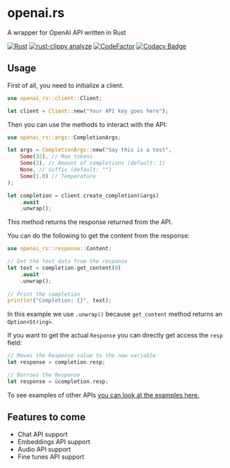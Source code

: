 # openai.rs
A wrapper for OpenAI API written in Rust

[![Rust](https://github.com/obvMellow/openai.rs/actions/workflows/rust.yml/badge.svg)](https://github.com/obvMellow/openai.rs/actions/workflows/rust.yml)
[![rust-clippy analyze](https://github.com/obvMellow/openai.rs/actions/workflows/rust-clippy.yml/badge.svg)](https://github.com/obvMellow/openai.rs/actions/workflows/rust-clippy.yml)
[![CodeFactor](https://www.codefactor.io/repository/github/obvmellow/openai.rs/badge)](https://www.codefactor.io/repository/github/obvmellow/openai.rs)
[![Codacy Badge](https://app.codacy.com/project/badge/Grade/c4d2a6bb48d74561a717cdbb8e6e85b6)](https://www.codacy.com/gh/obvMellow/openai.rs/dashboard?utm_source=github.com&amp;utm_medium=referral&amp;utm_content=obvMellow/openai.rs&amp;utm_campaign=Badge_Grade)

## Usage
First of all, you need to initialize a client.

```rust
use openai_rs::client::Client;

let client = Client::new("Your API key goes here");
```

Then you can use the methods to interact with the API:

```rust
use openai_rs::args::CompletionArgs;

let args = CompletionArgs::new("Say this is a test",
    Some(32), // Max tokens
    Some(2), // Amount of completions (default: 1)
    None, // Suffix (default: "")
    Some(1.0) // Temperature
);

let completion = client.create_completion(&args)
    .await
    .unwrap();
```
This method returns the response returned from the API.

You can do the following to get the content from the response:

```rust
use openai_rs::response::Content;

// Get the text data from the response
let text = completion.get_content(0)
    .await
    .unwrap();
    
// Print the completion
println!("Completion: {}", text);
```
In this example we use `.unwrap()` because `get_content` method returns an `Option<String>`.


If you want to get the actual `Response` you can directly get access the `resp` field:

```rust
// Moves the Response value to the new variable
let response = completion.resp;
```
```rust
// Borrows the Response
let response = &completion.resp;
```

To see examples of other APIs [you can look at the examples here.](https://github.com/obvMellow/openai.rs/tree/main/examples)

## Features to come
-   Chat API support
-   Embeddings API support
-   Audio API support
-   Fine tunes API support
